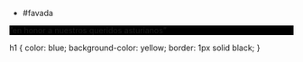 <html>
<head></head>

<ul>
  
<li>#favada </li><span>

</ul>
<p style= background:#000000; color :#ffffff;>”en honor a nuestros queridos asturianos”</p>
</body>
</html>

h1 {
  color: blue;
  background-color: yellow;
  border: 1px solid black;
}
